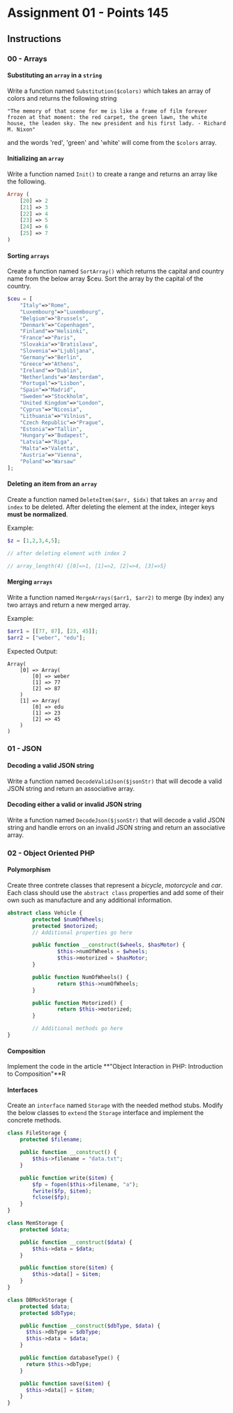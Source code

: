 # Assignment 01 - Points **145**

## Instructions

### 00 - Arrays

#### Substituting an `array` in a `string`

Write a function named `Substitution($colors)` which takes an array of colors and returns the following string
```
"The memory of that scene for me is like a frame of film forever frozen at that moment: the red carpet, the green lawn, the white house, the leaden sky. The new president and his first lady. - Richard M. Nixon"
```
and the words 'red', 'green' and 'white' will come from the `$colors` array.

#### Initializing an `array`

Write a function named `Init()` to create a range and returns an array like the following.
```php
Array (
    [20] => 2
    [21] => 3
    [22] => 4
    [23] => 5
    [24] => 6
    [25] => 7
)
```

#### Sorting `arrays`

Create a function named `SortArray()` which returns the capital and country name from the below array $ceu. Sort the array by the capital of the country.

```php
$ceu = [
    "Italy"=>"Rome",
    "Luxembourg"=>"Luxembourg",
    "Belgium"=>"Brussels",
    "Denmark"=>"Copenhagen",
    "Finland"=>"Helsinki",
    "France"=>"Paris",
    "Slovakia"=>"Bratislava",
    "Slovenia"=>"Ljubljana",
    "Germany"=>"Berlin",
    "Greece"=>"Athens",
    "Ireland"=>"Dublin",
    "Netherlands"=>"Amsterdam",
    "Portugal"=>"Lisbon",
    "Spain"=>"Madrid",
    "Sweden"=>"Stockholm",
    "United Kingdom"=>"London",
    "Cyprus"=>"Nicosia",
    "Lithuania"=>"Vilnius",
    "Czech Republic"=>"Prague",
    "Estonia"=>"Tallin",
    "Hungary"=>"Budapest",
    "Latvia"=>"Riga",
    "Malta"=>"Valetta",
    "Austria"=>"Vienna",
    "Poland"=>"Warsaw"
];
```

#### Deleting an item from an `array`

Create a function named `DeleteItem($arr, $idx)` that takes an `array` and `index` to be deleted. After deleting the element at the index, integer keys **must be normalized**.

Example:
```php
$z = [1,2,3,4,5];

// after deleting element with index 2

// array_length(4) {[0]=>1, [1]=>2, [2]=>4, [3]=>5}
```

#### Merging `arrays`

Write a function named `MergeArrays($arr1, $arr2)` to merge (by index) any two arrays and return a new merged array.

Example:
```php
$arr1 = [[77, 87], [23, 45]];
$arr2 = ["weber", "edu"];
```
Expected Output:
```
Array(
    [0] => Array(
        [0] => weber
        [1] => 77
        [2] => 87
    )
    [1] => Array(
        [0] => edu
        [1] => 23
        [2] => 45
    )
)
```

### 01 - JSON

#### Decoding a valid JSON string

Write a function named `DecodeValidJson($jsonStr)` that will decode a valid JSON string and return an associative array.

#### Decoding either a valid or invalid JSON string

Write a function named `DecodeJson($jsonStr)` that will decode a valid JSON string and handle errors on an invalid JSON string and return an associative array.

### 02 - Object Oriented PHP

#### Polymorphism

Create three contrete classes that represent a *bicycle*, *motorcycle* and *car*.  Each class should use the `abstract class` properties and add some of their own such as manufacture and any additional information.

```php
abstract class Vehicle {
        protected $numOfWheels;
        protected $motorized;
        // Additional properties go here

        public function __construct($wheels, $hasMotor) {
                $this->numOfWheels = $wheels;
                $this->motorized = $hasMotor;
        }

        public function NumOfWheels() {
                return $this->numOfWheels;
        }

        public function Motorized() {
                return $this->motorized;
        }

        // Additional methods go here
}

```

#### Composition

Implement the code in the article **"Object Interaction in PHP: Introduction to Composition"**R

#### Interfaces

Create an `interface` named `Storage` with the needed method stubs.  Modify the below classes to `extend` the `Storage` interface and implement the concrete methods.

```php
class FileStorage {
    protected $filename;

    public function __construct() {
        $this->filename = "data.txt";
    }

    public function write($item) {
        $fp = fopen($this->filename, "a");
        fwrite($fp, $item);
        fclose($fp);
    }
}
```

```php
class MemStorage {
    protected $data;

    public function __construct($data) {
        $this->data = $data;
    }

    public function store($item) {
        $this->data[] = $item;
    }
}
```

```php
class DBMockStorage {
    protected $data;
    protected $dbType;

    public function __construct($dbType, $data) {
      $this->dbType = $dbType;
      $this->data = $data;
    }

    public function databaseType() {
      return $this->dbType;
    }

    public function save($item) {
      $this->data[] = $item;
    }
}
```
